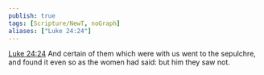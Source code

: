 ```yaml
---
publish: true
tags: [Scripture/NewT, noGraph]
aliases: ["Luke 24:24"]
---
```

[Luke 24:24](https://churchofjesuschrist.org/study/scriptures/nt/luke/24?lang=eng&id=p24#p24) And certain of them which were with us went to the sepulchre, and found it even so as the women had said: but him they saw not.
